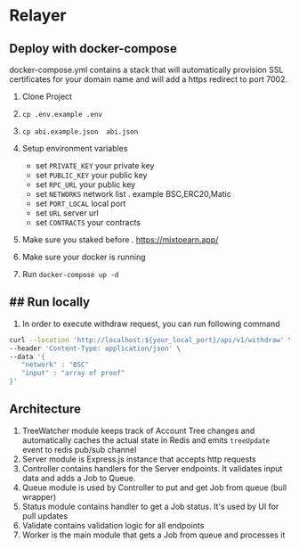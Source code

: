 # Relayer

## Deploy with docker-compose

docker-compose.yml contains a stack that will automatically provision SSL certificates for your domain name and will add a https redirect to port 7002.

1. Clone Project

2. `cp .env.example .env `

3. `cp abi.example.json  abi.json `

4. Setup environment variables

   - set `PRIVATE_KEY` your private key
   - set `PUBLIC_KEY` your public key
   - set `RPC_URL` your public key
   - set `NETWORKS` network list . example BSC,ERC20,Matic
   - set `PORT_LOCAL` local port
   - set `URL` server url
   - set `CONTRACTS` your contracts

5. Make sure you staked before . https://mixtoearn.app/

6. Make sure your docker is running

7. Run `docker-compose up -d`

## ## Run locally

1. In order to execute withdraw request, you can run following command

```bash
curl --location 'http://localhost:${your_local_port}/api/v1/withdraw' \
--header 'Content-Type: application/json' \
--data '{
   "network" : "BSC"
   "input" : "array of proof"
}'

```

## Architecture

1. TreeWatcher module keeps track of Account Tree changes and automatically caches the actual state in Redis and emits `treeUpdate` event to redis pub/sub channel
2. Server module is Express.js instance that accepts http requests
3. Controller contains handlers for the Server endpoints. It validates input data and adds a Job to Queue.
4. Queue module is used by Controller to put and get Job from queue (bull wrapper)
5. Status module contains handler to get a Job status. It's used by UI for pull updates
6. Validate contains validation logic for all endpoints
7. Worker is the main module that gets a Job from queue and processes it
